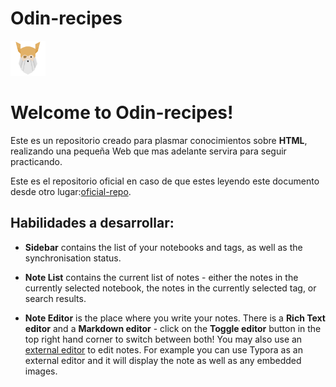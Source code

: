 # Odin-recipes

<img src="./_resources/odin.png" alt="odin.png" width="56" height="56" style="font-size: 15px;"> 

# Welcome to Odin-recipes!

Este es un repositorio creado para plasmar conocimientos sobre **HTML**, realizando una pequeña Web que mas adelante servira para seguir practicando.

Este es el repositorio oficial en caso de que estes leyendo este documento desde otro lugar:[oficial-repo](https://github.com/mrnoirhat/odin-recipes).

## Habilidades a desarrollar:

- **Sidebar** contains the list of your notebooks and tags, as well as the synchronisation status.
    
- **Note List** contains the current list of notes - either the notes in the currently selected notebook, the notes in the currently selected tag, or search results.
    
- **Note Editor** is the place where you write your notes. There is a **Rich Text editor** and a **Markdown editor** - click on the **Toggle editor** button in the top right hand corner to switch between both! You may also use an [external editor](https://joplinapp.org/help/#external-text-editor) to edit notes. For example you can use Typora as an external editor and it will display the note as well as any embedded images.
